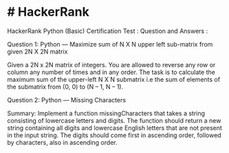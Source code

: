 # # HackerRank

HackerRank Python (Basic) Certification Test : Question and Answers :

Question 1: Python — Maximize sum of N X N upper left sub-matrix from given 2N X 2N matrix

Given a 2N x 2N matrix of integers. You are allowed to reverse any row or column any number of times and in any order. The task is to calculate the maximum sum of the upper-left N X N submatrix i.e the sum of elements of the submatrix from (0, 0) to (N – 1, N – 1).


Question 2: Python — Missing Characters

Summary: Implement a function missingCharacters that takes a string consisting of lowercase letters and digits. The function should return a new string containing all digits and lowercase English letters that are not present in the input string. The digits should come first in ascending order, followed by characters, also in ascending order.
